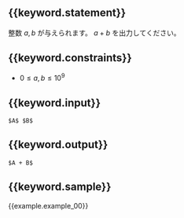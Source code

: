 ## {{keyword.statement}}
整数 $a, b$ が与えられます。 $a + b$ を出力してください。

## {{keyword.constraints}}

- $0 \leq a, b \leq 10^9$


## {{keyword.input}}

```
$A$ $B$
```

## {{keyword.output}}

```
$A + B$
```

## {{keyword.sample}}

{{example.example_00}}

